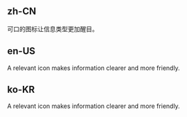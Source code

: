 ## zh-CN

可口的图标让信息类型更加醒目。

## en-US

A relevant icon makes information clearer and more friendly.

## ko-KR

A relevant icon makes information clearer and more friendly.
